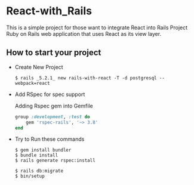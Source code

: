 # React-with_Rails

This is a simple project for those want to integrate React into Rails Project
Ruby on Rails web application that uses React as its view layer.

## How to start your project

* Create New Project

    ```
    $ rails _5.2.1_ new rails-with-react -T -d postgresql --webpack=react
    ```

* Add RSpec for spec support

    Adding Rspec gem into Gemfile

    ```ruby
    group :development, :test do
        gem 'rspec-rails', '~> 3.8'
    end
    ```
* Try to Run these commands
    ```
    $ gem install bundler
    $ bundle install
    $ rails generate rspec:install
    ```
    
    ```
    $ rails db:migrate
    $ bin/setup
    ```
